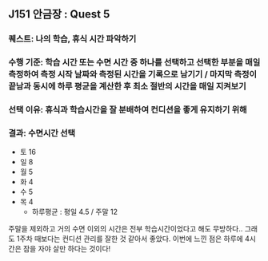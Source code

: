## J151 안금장 : Quest 5
### 퀘스트: 나의 학습, 휴식 시간 파악하기
### 수행 기준: 학습 시간 또는 수면 시간 중 하나를 선택하고 선택한 부분을 매일 측정하여 측정 시작 날짜와 측정된 시간을 기록으로 남기기 / 마지막 측정이 끝남과 동시에 하루 평균을 계산한 후 최소 절반의 시간을 매일 지켜보기
### 선택 이유: 휴식과 학습시간을 잘 분배하여 컨디션을 좋게 유지하기 위해
### 결과: 수면시간 선택
- 토 16
- 일 8
- 월 5
- 화 4
- 수 5
- 목 4
  - 하루평균 : 평일 4.5 / 주말 12

주말을 제외하고 거의 수면 이외의 시간은 전부 학습시간이었다고 해도 무방하다.. 그래도 1주차 때보다는 컨디션 관리를 잘한 것 같아서 좋았다. 이번에 느낀 점은 하루에 4시간은 잠을 자야 살만 하다는 것이다!